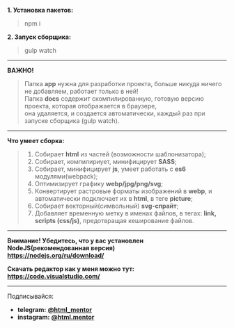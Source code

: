 **1. Установка пакетов:**
> npm i

**2. Запуск сборщика:**
> gulp watch


---
**ВАЖНО!**  
> Папка **app** нужна для разработки проекта, больше никуда ничего не добавляем, работает только в ней!  
> Папка **docs** содержит скомпилированную, готовую версию проекта, которая отображается в браузере,  
она удаляется, и создается автоматически, каждый раз при запуске сборщика (gulp watch).


---
**Что умеет сборка:**
>1. Собирает **html** из частей (возможности шаблонизатора);
>2. Собирает, компилириует, минифицирует **SASS**;
>3. Собирает, минифицирует **js**, умеет работать с **es6** модулями(webpack);
>4. Оптимизирует графику **webp/jpg/png/svg**;
>5. Конвертирует растровые форматы изображений в **webp**, и автоматически подключает их в **html**, в теге **picture**;
>6. Собирает векторный(символьный) **svg-спрайт**;
>7. Добавляет временную метку в именах файлов, в тегах: **link, scripts (css/js)**, предотвращая кеширование файлов.


---
**Внимание! Убедитесь, что у вас установлен NodeJS(рекомендованная версия)**  
**https://nodejs.org/ru/download/**

**Скачать редактор как у меня можно тут:**  
**https://code.visualstudio.com/**





---
Подписывайся:
- **telegram:** **[@html_mentor](https://t.me/html_mentor)**
- **instagram:** **[@html.mentor](https://www.instagram.com/html.mentor)**
